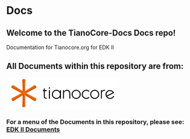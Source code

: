 # Docs
## Welcome to the TianoCore-Docs Docs repo! 

Documentation for Tianocore.org for EDK II

## All Documents within this repository are from:

[<img src="https://github.com/tianocore/tianocore.github.io/blob/master/images/tianocore_logo_text_whitebkg.jpg" width="300">](http://www.tianocore.org)

### For a menu of the Documents in this repository, please see: [EDK II Documents](https://github.com/tianocore/tianocore.github.io/wiki/EDK-II-Documents)
